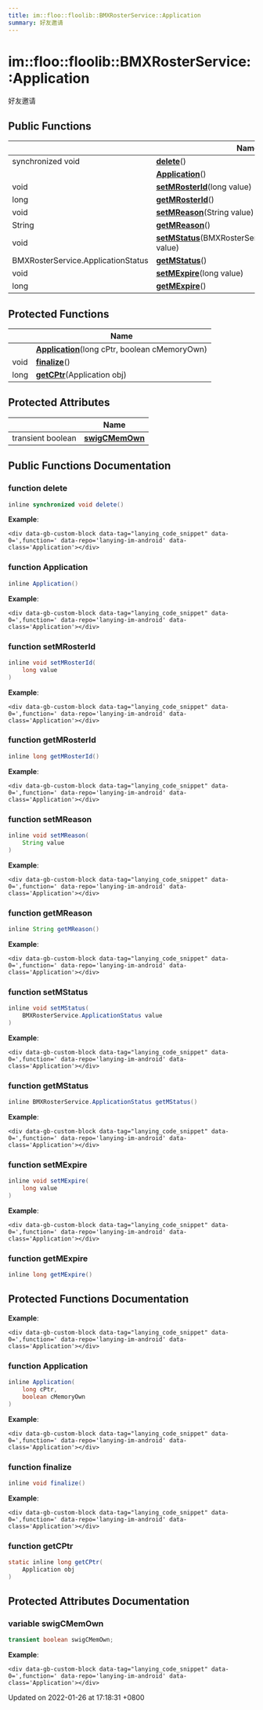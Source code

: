 ```yaml
---
title: im::floo::floolib::BMXRosterService::Application
summary: 好友邀请
---
```


# im::floo::floolib::BMXRosterService::Application

好友邀请

## Public Functions

|                                    | Name                                                                                                                                                                 |
| ---------------------------------- | -------------------------------------------------------------------------------------------------------------------------------------------------------------------- |
| synchronized void                  | [**delete**](classim\_1\_1floo\_1\_1floolib\_1\_1\_b\_m\_x\_roster\_service\_1\_1\_application.md#function-delete)()                                                 |
|                                    | [**Application**](classim\_1\_1floo\_1\_1floolib\_1\_1\_b\_m\_x\_roster\_service\_1\_1\_application.md#function-application)()                                       |
| void                               | [**setMRosterId**](classim\_1\_1floo\_1\_1floolib\_1\_1\_b\_m\_x\_roster\_service\_1\_1\_application.md#function-setmrosterid)(long value)                           |
| long                               | [**getMRosterId**](classim\_1\_1floo\_1\_1floolib\_1\_1\_b\_m\_x\_roster\_service\_1\_1\_application.md#function-getmrosterid)()                                     |
| void                               | [**setMReason**](classim\_1\_1floo\_1\_1floolib\_1\_1\_b\_m\_x\_roster\_service\_1\_1\_application.md#function-setmreason)(String value)                             |
| String                             | [**getMReason**](classim\_1\_1floo\_1\_1floolib\_1\_1\_b\_m\_x\_roster\_service\_1\_1\_application.md#function-getmreason)()                                         |
| void                               | [**setMStatus**](classim\_1\_1floo\_1\_1floolib\_1\_1\_b\_m\_x\_roster\_service\_1\_1\_application.md#function-setmstatus)(BMXRosterService.ApplicationStatus value) |
| BMXRosterService.ApplicationStatus | [**getMStatus**](classim\_1\_1floo\_1\_1floolib\_1\_1\_b\_m\_x\_roster\_service\_1\_1\_application.md#function-getmstatus)()                                         |
| void                               | [**setMExpire**](classim\_1\_1floo\_1\_1floolib\_1\_1\_b\_m\_x\_roster\_service\_1\_1\_application.md#function-setmexpire)(long value)                               |
| long                               | [**getMExpire**](classim\_1\_1floo\_1\_1floolib\_1\_1\_b\_m\_x\_roster\_service\_1\_1\_application.md#function-getmexpire)()                                         |

## Protected Functions

|      | Name                                                                                                                                                        |
| ---- | ----------------------------------------------------------------------------------------------------------------------------------------------------------- |
|      | [**Application**](classim\_1\_1floo\_1\_1floolib\_1\_1\_b\_m\_x\_roster\_service\_1\_1\_application.md#function-application)(long cPtr, boolean cMemoryOwn) |
| void | [**finalize**](classim\_1\_1floo\_1\_1floolib\_1\_1\_b\_m\_x\_roster\_service\_1\_1\_application.md#function-finalize)()                                    |
| long | [**getCPtr**](classim\_1\_1floo\_1\_1floolib\_1\_1\_b\_m\_x\_roster\_service\_1\_1\_application.md#function-getcptr)(Application obj)                       |

## Protected Attributes

|                   | Name                                                                                                                         |
| ----------------- | ---------------------------------------------------------------------------------------------------------------------------- |
| transient boolean | [**swigCMemOwn**](classim\_1\_1floo\_1\_1floolib\_1\_1\_b\_m\_x\_roster\_service\_1\_1\_application.md#variable-swigcmemown) |

## Public Functions Documentation

### function delete

```java
inline synchronized void delete()
```

**Example**:

```
<div data-gb-custom-block data-tag="lanying_code_snippet" data-0=',function=' data-repo='lanying-im-android' data-class='Application'></div>
```

### function Application

```java
inline Application()
```

**Example**:

```
<div data-gb-custom-block data-tag="lanying_code_snippet" data-0=',function=' data-repo='lanying-im-android' data-class='Application'></div>
```

### function setMRosterId

```java
inline void setMRosterId(
    long value
)
```

**Example**:

```
<div data-gb-custom-block data-tag="lanying_code_snippet" data-0=',function=' data-repo='lanying-im-android' data-class='Application'></div>
```

### function getMRosterId

```java
inline long getMRosterId()
```

**Example**:

```
<div data-gb-custom-block data-tag="lanying_code_snippet" data-0=',function=' data-repo='lanying-im-android' data-class='Application'></div>
```

### function setMReason

```java
inline void setMReason(
    String value
)
```

**Example**:

```
<div data-gb-custom-block data-tag="lanying_code_snippet" data-0=',function=' data-repo='lanying-im-android' data-class='Application'></div>
```

### function getMReason

```java
inline String getMReason()
```

**Example**:

```
<div data-gb-custom-block data-tag="lanying_code_snippet" data-0=',function=' data-repo='lanying-im-android' data-class='Application'></div>
```

### function setMStatus

```java
inline void setMStatus(
    BMXRosterService.ApplicationStatus value
)
```

**Example**:

```
<div data-gb-custom-block data-tag="lanying_code_snippet" data-0=',function=' data-repo='lanying-im-android' data-class='Application'></div>
```

### function getMStatus

```java
inline BMXRosterService.ApplicationStatus getMStatus()
```

**Example**:

```
<div data-gb-custom-block data-tag="lanying_code_snippet" data-0=',function=' data-repo='lanying-im-android' data-class='Application'></div>
```

### function setMExpire

```java
inline void setMExpire(
    long value
)
```

**Example**:

```
<div data-gb-custom-block data-tag="lanying_code_snippet" data-0=',function=' data-repo='lanying-im-android' data-class='Application'></div>
```

### function getMExpire

```java
inline long getMExpire()
```

## Protected Functions Documentation

**Example**:

```
<div data-gb-custom-block data-tag="lanying_code_snippet" data-0=',function=' data-repo='lanying-im-android' data-class='Application'></div>
```

### function Application

```java
inline Application(
    long cPtr,
    boolean cMemoryOwn
)
```

**Example**:

```
<div data-gb-custom-block data-tag="lanying_code_snippet" data-0=',function=' data-repo='lanying-im-android' data-class='Application'></div>
```

### function finalize

```java
inline void finalize()
```

**Example**:

```
<div data-gb-custom-block data-tag="lanying_code_snippet" data-0=',function=' data-repo='lanying-im-android' data-class='Application'></div>
```

### function getCPtr

```java
static inline long getCPtr(
    Application obj
)
```

## Protected Attributes Documentation

### variable swigCMemOwn

```java
transient boolean swigCMemOwn;
```

**Example**:

```
<div data-gb-custom-block data-tag="lanying_code_snippet" data-0=',function=' data-repo='lanying-im-android' data-class='Application'></div>
```



Updated on 2022-01-26 at 17:18:31 +0800
